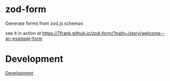 # zod-form

Generate forms from zod.js schemas

see it in action at https://7frank.github.io/zod-form/?path=/story/welcome--an-example-form

# Development

 [Development](./Development.md)
